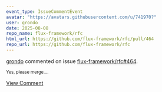 ```yaml
---
event_type: IssueCommentEvent
avatar: "https://avatars.githubusercontent.com/u/741970?"
user: grondo
date: 2025-08-08
repo_name: flux-framework/rfc
html_url: https://github.com/flux-framework/rfc/pull/464
repo_url: https://github.com/flux-framework/rfc
---
```


<a href='https://github.com/grondo' target='_blank'>grondo</a> commented on issue <a href='https://github.com/flux-framework/rfc/pull/464' target='_blank'>flux-framework/rfc#464</a>.

<small>Yes, please merge....</small>

<a href='https://github.com/flux-framework/rfc/pull/464' target='_blank'>View Comment</a>